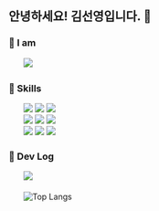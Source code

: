 
## 안녕하세요! 김선영입니다. 👋
### 🐯 I am
ㅤㅤ<img src="https://img.shields.io/badge/%20iOS%20Developer%20-F05138?style=for-the-badge&logo=swift&logoColor=white"/> ㅤ

### 🐯 Skills
<p> ㅤㅤ<img src="https://img.shields.io/badge/iOS-000000?style=flat-square&logo=Apple&logoColor=white"/> 
  <img src="https://img.shields.io/badge/Swift-F05138?style=flat-square&logo=Swift&logoColor=white"/>
  <img src="https://img.shields.io/badge/SwiftUI-104bd8?style=flat-square&logo=Swift&logoColor=white"/>
    </br>
ㅤㅤ<img src="https://img.shields.io/badge/React-61DAFB?style=flat-square&logo=react&logoColor=black">
  <img src="https://img.shields.io/badge/Typescript-3178C6?style=flat-square&logo=Typescript&logoColor=white"/>
  <img src="https://img.shields.io/badge/Vue.js-4FC08D?style=flat-square&logo=vue.js&logoColor=white">
  </br>
ㅤㅤ<img src="https://img.shields.io/badge/Node.js-339933?style=flat-square&logo=Node.js&logoColor=white">
  <img src="https://img.shields.io/badge/Express-000000?style=flat-square&logo=Express&logoColor=white"/>
  <img src="https://img.shields.io/badge/Nest.js-E0234E?style=flat-square&logo=NestJS&logoColor=white"/>
</p>
 
 ### 🐯 Dev Log
 ㅤㅤ![](https://github-readme-stats-horeng2.vercel.app/api?username=horeng2&hide=stars,issues&count_private=true&show_icons=true&theme=swift) ㅤ

ㅤㅤ![Top Langs](https://github-readme-stats-horeng2.vercel.app/api/top-langs/?username=horeng2&langs_count=8&layout=compact&theme=swift)

  </br>


<!-- ㅤㅤ![](https://hits.seeyoufarm.com/api/count/incr/badge.svg?url=https%3A%2F%2Fgithub.com%2Fhoreng2&count_bg=%23F7DF1E&title_bg=%23F05138&icon=ghostery.svg&icon_color=%23FFFFFF&title=hits&edge_flat=false)
   

 -->
